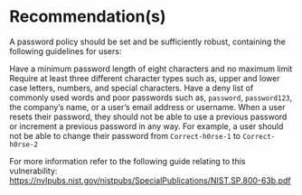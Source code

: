 # Recommendation(s)

A password policy should be set and be sufficiently robust, containing the following guidelines for users:

Have a minimum password length of eight characters and no maximum limit
Require at least three different character types such as, upper and lower case letters, numbers, and special characters.
Have a deny list of commonly used words and poor passwords such as, `password`, `password123`, the company’s name, or a user’s email address or username.
When a user resets their password, they should not be able to use a previous password or increment a previous password in any way. For example, a user should not be able to change their password from `Correct-h0rse-1` to `Correct-h0rse-2`

For more information refer to the following guide relating to this vulnerability:
<https://nvlpubs.nist.gov/nistpubs/SpecialPublications/NIST.SP.800-63b.pdf>
